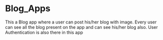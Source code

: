 # Blog_Apps
This a Blog app where a user can post his/her blog with image.
Every user can see all the blog present on the app and can see his/her blog also.
User Authentication is also there in this app
